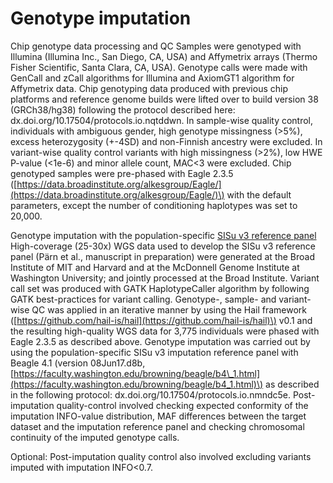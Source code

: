 # Genotype imputation

Chip genotype data processing and QC Samples were genotyped with Illumina \(Illumina Inc., San Diego, CA, USA\) and Affymetrix arrays \(Thermo Fisher Scientific, Santa Clara, CA, USA\). Genotype calls were made with GenCall and zCall algorithms for Illumina and AxiomGT1 algorithm for Affymetrix data. Chip genotyping data produced with previous chip platforms and reference genome builds were lifted over to build version 38 \(GRCh38/hg38\) following the protocol described here: dx.doi.org/10.17504/protocols.io.nqtddwn. In sample-wise quality control, individuals with ambiguous gender, high genotype missingness \(&gt;5%\), excess heterozygosity \(+-4SD\) and non-Finnish ancestry were excluded. In variant-wise quality control variants with high missingness \(&gt;2%\), low HWE P-value \(&lt;1e-6\) and minor allele count, MAC&lt;3 were excluded. Chip genotyped samples were pre-phased with Eagle 2.3.5 \([https://data.broadinstitute.org/alkesgroup/Eagle/](https://data.broadinstitute.org/alkesgroup/Eagle/)\) with the default parameters, except the number of conditioning haplotypes was set to 20,000.

Genotype imputation with the population-specific [SISu v3 reference panel ](sisu-reference-panel.md)High-coverage \(25-30x\) WGS data used to develop the SISu v3 reference panel \(Pärn et al., manuscript in preparation\) were generated at the Broad Institute of MIT and Harvard and at the McDonnell Genome Institute at Washington University; and jointly processed at the Broad Institute. Variant call set was produced with GATK HaplotypeCaller algorithm by following GATK best-practices for variant calling. Genotype-, sample- and variant-wise QC was applied in an iterative manner by using the Hail framework \([https://github.com/hail-is/hail](https://github.com/hail-is/hail)\) v0.1 and the resulting high-quality WGS data for 3,775 individuals were phased with Eagle 2.3.5 as described above. Genotype imputation was carried out by using the population-specific SISu v3 imputation reference panel with Beagle 4.1 \(version 08Jun17.d8b, [https://faculty.washington.edu/browning/beagle/b4\_1.html](https://faculty.washington.edu/browning/beagle/b4_1.html)\) as described in the following protocol: dx.doi.org/10.17504/protocols.io.nmndc5e. Post-imputation quality-control involved checking expected conformity of the imputation INFO-value distribution, MAF differences between the target dataset and the imputation reference panel and checking chromosomal continuity of the imputed genotype calls.

Optional: Post-imputation quality control also involved excluding variants imputed with imputation INFO&lt;0.7.

